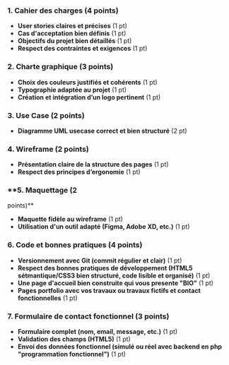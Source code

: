 ### **1. Cahier des charges (4 points)**  
- **User stories claires et précises** (1 pt)  
- **Cas d'acceptation bien définis** (1 pt)  
- **Objectifs du projet bien détaillés** (1 pt)  
- **Respect des contraintes et exigences** (1 pt)  

### **2. Charte graphique (3 points)**  
- **Choix des couleurs justifiés et cohérents** (1 pt)  
- **Typographie adaptée au projet** (1 pt)  
- **Création et intégration d’un logo pertinent** (1 pt)  

### **3. Use Case (2 points)**  
- **Diagramme UML usecase correct et bien structuré** (2 pt)

### **4. Wireframe (2 points)**  
- **Présentation claire de la structure des pages** (1 pt)  
- **Respect des principes d’ergonomie** (1 pt)  

### **5. Maquettage (2 
points)**  
- **Maquette fidèle au wireframe** (1 pt)  
- **Utilisation d'un outil adapté (Figma, Adobe XD, etc.)** (1 pt)  

### **6. Code et bonnes pratiques (4 points)**  
- **Versionnement avec Git (commit régulier et clair)** (1 pt)  
- **Respect des bonnes pratiques de développement (HTML5 sétmantique/CSS3 bien structuré, code lisible et organisé)** (1 pt)  
- **Une page d'accueil bien construite qui vous presente "BIO"** (1 pt)  
- **Pages portfolio avec vos travaux ou travaux fictifs et contact fonctionnelles** (1 pt)  

### **7. Formulaire de contact fonctionnel (3 points)**  
- **Formulaire complet (nom, email, message, etc.)** (1 pt)  
- **Validation des champs (HTML5)** (1 pt)  
- **Envoi des données fonctionnel (simulé ou réel avec backend en php "programmation fonctionnel")** (1 pt)  

